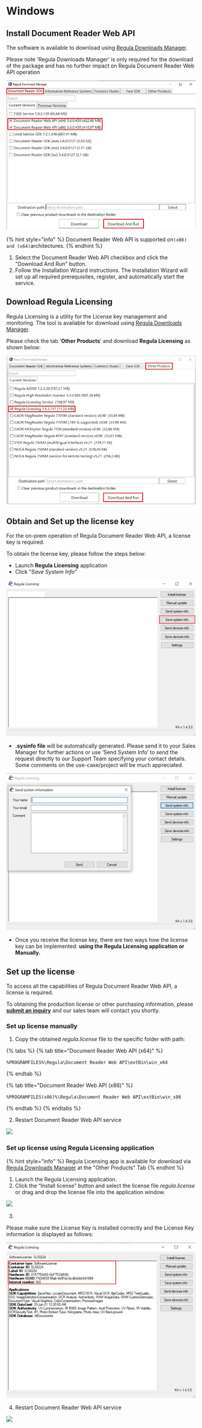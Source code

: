 # Windows

## Install Document Reader Web API

The software is available to download using [Regula Downloads Manager](https://support.regulaforensics.com/hc/en-us/articles/115004219343-Regula-Downloads-Manager).


Please note 'Regula Downloads Manager' is only required for the download of the package and has no further impact on Regula Document Reader Web API operation

![](../../.gitbook/assets/screen1%20%281%29.jpg)

{% hint style="info" %}
Document Reader Web API is supported on`(x86) and (x64)`architectures.
{% endhint %}

1. Select the Document Reader Web API checkbox and click the "Download And Run" button.
2. Follow the Installation Wizard instructions. The Installation Wizard will set up all required prerequisites, register, and automatically start the service.

## **Download Regula Licensing**

Regula Licensing is a utility for the License key management and monitoring. The tool is available for download using [Regula Downloads Manager](https://support.regulaforensics.com/hc/en-us/articles/115004219343-Regula-Downloads-Manager).

Please check the tab ‘**Other Products**’ and download **Regula Licensing** as shown below:

![](../../.gitbook/assets/screen1.jpg)

## Obtain and Set up the license key 

For the on-prem operation of Regula Document Reader Web API, a license key is required.

To obtain the license key, please follow the steps below: 

* Launch **Regula Licensing** application
* Click “_Save System Info_”

![](../../.gitbook/assets/image%20%287%29.png)

* **.sysinfo file** will be automatically generated. Please send it to your Sales Manager for further actions or use ‘Send System Info’ to send the request directly to our Support Team specifying your contact details. Some comments on the use-case/project will be much appreciated.




![](../../.gitbook/assets/image%20%286%29%20%281%29.png)

*   Once you receive the license key, there are two ways how the license key can be implemented:  **using the Regula Licensing application or Manually.**

## Set up the license

To access all the capabilities of Regula Document Reader Web API, a license is required.

To obtaining the production license or other purchasing information, please [**submit an inquiry**](https://pipedrivewebforms.com/form/49108714c4cf48cd1001d1b8742b84621841159) and our sales team will contact you shortly.

### Set up license manually

1. Copy the obtained _regula.license_ file to the specific folder with path:

{% tabs %}
{% tab title="Document Reader Web API \(x64\)" %}
```text
%PROGRAMFILES%\Regula\Document Reader Web API\extBin\win_x64
```
{% endtab %}

{% tab title="Document Reader Web API \(x86\)" %}
```text
%PROGRAMFILES(x86)%\Regula\Document Reader Web API\extBin\win_x86
```
{% endtab %}
{% endtabs %}

2. Restart Document Reader Web API service

![](https://img.regulaforensics.com/Web/restart.png)

### Set up license **using Regula Licensing application**

{% hint style="info" %}
Regula Licensing app is available for download via [Regula Downloads Manager](https://support.regulaforensics.com/hc/en-us/articles/115004219343-Regula-Downloads-Manager) at the "Other Products" Tab
{% endhint %}

1. Launch the Regula Licensing application.
2. Click the “Install license” button and select the license file _regula.license_ or drag and drop the license file into the application window.

![](https://img.regulaforensics.com/Web/button.png)

3.
Please make sure the License Key is installed correctly and the License Key information is displayed as follows:

![](../../.gitbook/assets/image%20%284%29.png)

4. Restart Document Reader Web API service

![](https://img.regulaforensics.com/Web/restart.png)

